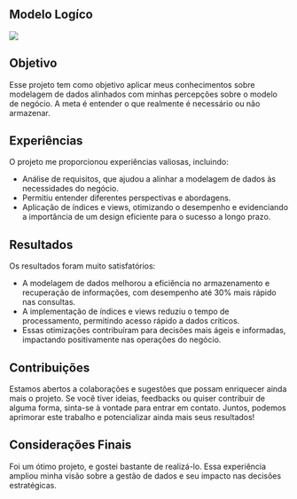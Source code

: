 ## Modelo Logíco
<img src= "https://iili.io/dbnzrNI.jpg">

## Objetivo
Esse projeto tem como objetivo aplicar meus conhecimentos sobre modelagem de dados alinhados com minhas percepções sobre o modelo de negócio. A meta é entender o que realmente é necessário ou não armazenar.

## Experiências
O projeto me proporcionou experiências valiosas, incluindo:
- Análise de requisitos, que ajudou a alinhar a modelagem de dados às necessidades do negócio.
- Permitiu entender diferentes perspectivas e abordagens.
- Aplicação de índices e views, otimizando o desempenho e evidenciando a importância de um design eficiente para o sucesso a longo prazo.

## Resultados
Os resultados foram muito satisfatórios:
- A modelagem de dados melhorou a eficiência no armazenamento e recuperação de informações, com desempenho até 30% mais rápido nas consultas.
- A implementação de índices e views reduziu o tempo de processamento, permitindo acesso rápido a dados críticos.
- Essas otimizações contribuíram para decisões mais ágeis e informadas, impactando positivamente nas operações do negócio.

## Contribuições
Estamos abertos a colaborações e sugestões que possam enriquecer ainda mais o projeto. Se você tiver ideias, feedbacks ou quiser contribuir de alguma forma, sinta-se à vontade para entrar em contato. Juntos, podemos aprimorar este trabalho e potencializar ainda mais seus resultados!

## Considerações Finais
Foi um ótimo projeto, e gostei bastante de realizá-lo. Essa experiência ampliou minha visão sobre a gestão de dados e seu impacto nas decisões estratégicas.
